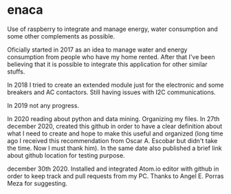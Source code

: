 # enaca
Use of raspberry to integrate and manage energy, water consumption and some other complements as possible.

Oficially started in 2017 as an idea to manage water and energy consumption from people who have my home rented. After that I've been believing that it is possible to integrate this application for other similar stuffs.

In 2018 I tried to create an extended module just for the electronic and some breakers and AC contactors. Still having issues with I2C communications.

In 2019 not any progress.

In 2020 reading about python and data mining. Organizing my files. In 27th december 2020, created this github in order to have a clear definition about what I need to create and hope to make this useful and organized (long time ago I received this recommendation from Oscar A. Escobar but didn't take the time. Now I must thank him). In the same date also published a brief link about github location for testing purpose.

december 30th 2020. Installed and integrated Atom.io editor with github in order to keep track and pull requests from my PC. Thanks to Angel E. Porras Meza for suggesting.
